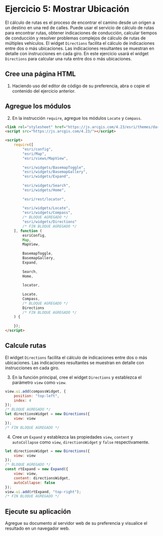 # Ejercicio 5: Mostrar Ubicación
El cálculo de rutas es el proceso de encontrar el camino desde un origen a un destino en una red de calles. Puede usar el servicio de cálculo de rutas para encontrar rutas, obtener indicaciones de conducción, calcular tiempos de conducción y resolver problemas complejos de cálculo de rutas de múltiples vehículos. El widget `Directions` facilita el cálculo de indicaciones entre dos o más ubicaciones. Las indicaciones resultantes se muestran en detalle con instrucciones en cada giro.
En este ejercicio usará el widget `Directions` para calcular una ruta entre dos o más ubicaciones.
## Cree una página HTML
1. Haciendo uso del editor de código de su preferencia, abra o copie el contenido del ejercicio anterior.
## Agregue los módulos
2. En la instrucción `require`, agregue los módulos `Locate` y `Compass`.
```html
<link rel="stylesheet" href="https://js.arcgis.com/4.23/esri/themes/dark/main.css">
<script src="https://js.arcgis.com/4.23/"></script>

<script>
    require([
        "esri/config",
        "esri/Map",
        "esri/views/MapView",
        
        "esri/widgets/BasemapToggle",
        "esri/widgets/BasemapGallery",
        "esri/widgets/Expand",
        
        "esri/widgets/Search",
        "esri/widgets/Home",
        
        "esri/rest/locator",
        
        "esri/widgets/Locate",
        "esri/widgets/Compass",
        /* BLOQUE AGREGADO */
        "esri/widgets/Directions"
        /* FIN BLOQUE AGREGADO */
    ], function (
        esriConfig,
        Map,
        MapView,
        
        BasemapToggle, 
        BasemapGallery,
        Expand,
        
        Search,
        Home,
        
        locator,
        
        Locate,
        Compass,
        /* BLOQUE AGREGADO */
        Directions
        /* FIN BLOQUE AGREGADO */
    ) {
        
    });
</script>
```
## Calcule rutas
El widget `Directions` facilita el cálculo de indicaciones entre dos o más ubicaciones. Las indicaciones resultantes se muestran en detalle con instrucciones en cada giro.

3. En la función principal, cree el widget `Directions` y establezca el parámetro `view` como `view`.
```javascript
view.ui.add(compassWidget, {
    position: "top-left",
    index: 4
});
/* BLOQUE AGREGADO */
let directionsWidget = new Directions({
    view: view
});
/* FIN BLOQUE AGREGADO */
```
4. Cree un `Expand` y establezca las propiedades `view`, `content` y `autoCollapse` como `view`, `directionsWidget` y `false` respectivamente.
```javascript
let directionsWidget = new Directions({
    view: view
});
/* BLOQUE AGREGADO */
const rtExpand = new Expand({
    view: view,
    content: directionsWidget,
    autoCollapse: false
});
view.ui.add(rtExpand, "top-right");
/* FIN BLOQUE AGREGADO */
```
## Ejecute su aplicación
Agregue su documento al servidor web de su preferencia y visualice el resultado en un navegador web.
